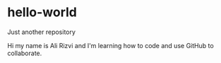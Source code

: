 # hello-world
Just another repository

Hi my name is Ali Rizvi and I'm learning how to code and use GitHub to collaborate. 

